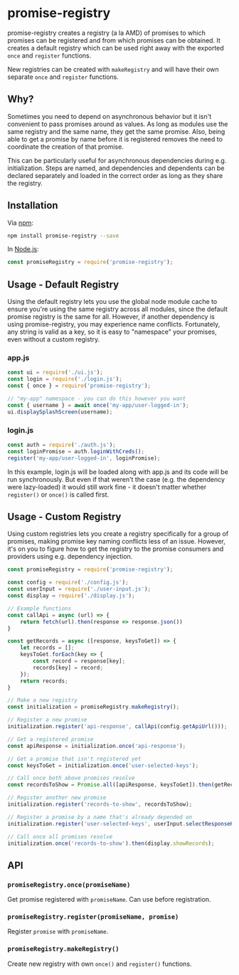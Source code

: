 # promise-registry 
promise-registry creates a registry (a la AMD) of promises to which promises
can be registered and from which promises can be obtained. It creates a
default registry which can be used right away with the exported `once` and
`register` functions.

New registries can be created with `makeRegistry` and will have their own
separate `once` and `register` functions.

## Why?
Sometimes you need to depend on asynchronous behavior but it isn't convenient
to pass promises around as values. As long as modules use the same registry
and the same name, they get the same promise. Also, being able to get a
promise by name before it is registered removes the need to coordinate the
creation of that promise. 

This can be particularly useful for asynchronous dependencies during e.g.
initialization. Steps are named, and dependencies and dependents can be
declared separately and loaded in the correct order as long as they share the
registry.

## Installation

Via [npm](https://www.npmjs.com/):

```bash
npm install promise-registry --save
```

In [Node.js](https://nodejs.org/):

```js
const promiseRegistry = require('promise-registry');
```

## Usage - Default Registry

Using the default registry lets you use the global node module cache to ensure
you're using the same registry across all modules, since the default promise
registry is the same for all. However, if another dependency is using
promise-registry, you may experience name conflicts. Fortunately, any string is
valid as a key, so it is easy to "namespace" your promises, even without a
custom registry.

### app.js
```javascript
const ui = require('./ui.js');
const login = require('./login.js');
const { once } = require('promise-registry');

// "my-app" namespace - you can do this however you want
const { username } = await once('my-app/user-logged-in');
ui.displaySplashScreen(username);
```

### login.js
```javascript
const auth = require('./auth.js');
const loginPromise = auth.loginWithCreds();
register('my-app/user-logged-in', loginPromise);
```

In this example, login.js will be loaded along with app.js and its code will be
run synchronously. But even if that weren't the case (e.g. the dependency were
lazy-loaded) it would still work fine - it doesn't matter whether `register()`
or `once()` is called first.

## Usage - Custom Registry

Using custom registries lets you create a registry specifically for a group of
promises, making promise key naming conflicts less of an issue. However, it's on
you to figure how to get the registry to the promise consumers and providers
using e.g. dependency injection.
```javascript
const promiseRegistry = require('promise-registry');

const config = require('./config.js');
const userInput = require('./user-input.js');
const display = require('./display.js');

// Example functions 
const callApi = async (url) => {
    return fetch(url).then(response => response.json())
}

const getRecords = async ([response, keysToGet]) => {
    let records = [];
    keysToGet.forEach(key => {
        const record = response[key];
        records[key] = record;
    });
    return records;
}

// Make a new registry
const initialization = promiseRegistry.makeRegistry();

// Register a new promise
initialization.register('api-response', callApi(config.getApiUrl()));

// Get a registered promise
const apiResponse = initialization.once('api-response');

// Get a promise that isn't registered yet
const keysToGet = initialization.once('user-selected-keys');

// Call once both above promises resolve
const recordsToShow = Promise.all([apiResponse, keysToGet]).then(getRecords);

// Register another new promise
initialization.register('records-to-show', recordsToShow);

// Register a promise by a name that's already depended on
initialization.register('user-selected-keys', userInput.selectResponseKeys());

// Call once all promises resolve
initialization.once('records-to-show').then(display.showRecords);
```

## API

### `promiseRegistry.once(promiseName)`
Get promise registered with `promiseName`. Can use before registration.

### `promiseRegistry.register(promiseName, promise)`
Register `promise` with `promiseName`.

### `promiseRegistry.makeRegistry()`
Create new registry with own `once()` and `register()` functions.
